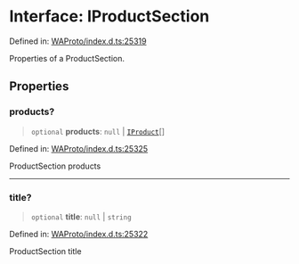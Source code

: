 # Interface: IProductSection

Defined in: [WAProto/index.d.ts:25319](https://github.com/Fokusdotid/Baileys/blob/deec6cc75a88a82eaeedf16b76aa9218b2c772e3/WAProto/index.d.ts#L25319)

Properties of a ProductSection.

## Properties

### products?

> `optional` **products**: `null` \| [`IProduct`](IProduct.md)[]

Defined in: [WAProto/index.d.ts:25325](https://github.com/Fokusdotid/Baileys/blob/deec6cc75a88a82eaeedf16b76aa9218b2c772e3/WAProto/index.d.ts#L25325)

ProductSection products

***

### title?

> `optional` **title**: `null` \| `string`

Defined in: [WAProto/index.d.ts:25322](https://github.com/Fokusdotid/Baileys/blob/deec6cc75a88a82eaeedf16b76aa9218b2c772e3/WAProto/index.d.ts#L25322)

ProductSection title
